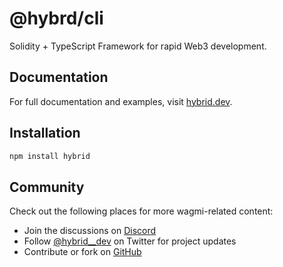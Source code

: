 # @hybrd/cli

Solidity + TypeScript Framework for rapid Web3 development.

## Documentation

For full documentation and examples, visit [hybrid.dev](https://hybrid.dev).

## Installation

```sh
npm install hybrid
```

## Community

Check out the following places for more wagmi-related content:

- Join the discussions on [Discord](https://discord.gg/CfrVhsVhfc)
- Follow [@hybrid\_\_dev](https://twitter.com/hybrid__dev) on Twitter for project updates
- Contribute or fork on [GitHub](https://github.com/hybridhq/hybrid)
